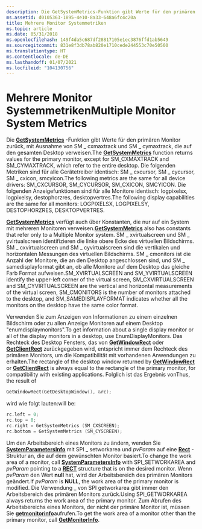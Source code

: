 ```yaml
---
description: Die GetSystemMetrics-Funktion gibt Werte für den primären Monitor zurück, mit Ausnahme von SM \_ cxmaxtrack und SM \_ cymaxtrack, die auf den gesamten Desktop verweisen.
ms.assetid: d0105363-1895-4e10-8a33-648a6fc4c20a
title: Mehrere Monitor Systemmetriken
ms.topic: article
ms.date: 05/31/2018
ms.openlocfilehash: 149f4da5c687df28817105e1ec3876ffd1ab5649
ms.sourcegitcommit: 831e8f3db78ab820e1710cede244553c70e50500
ms.translationtype: HT
ms.contentlocale: de-DE
ms.lasthandoff: 01/07/2021
ms.locfileid: "104130756"
---
```

# <a name="multiple-monitor-system-metrics"></a><span data-ttu-id="d2c75-103">Mehrere Monitor Systemmetriken</span><span class="sxs-lookup"><span data-stu-id="d2c75-103">Multiple Monitor System Metrics</span></span>

<span data-ttu-id="d2c75-104">Die [**GetSystemMetrics**](/windows/win32/api/winuser/nf-winuser-getsystemmetrics) -Funktion gibt Werte für den primären Monitor zurück, mit Ausnahme von SM \_ cxmaxtrack und SM \_ cymaxtrack, die auf den gesamten Desktop verweisen.</span><span class="sxs-lookup"><span data-stu-id="d2c75-104">The [**GetSystemMetrics**](/windows/win32/api/winuser/nf-winuser-getsystemmetrics) function returns values for the primary monitor, except for SM\_CXMAXTRACK and SM\_CYMAXTRACK, which refer to the entire desktop.</span></span> <span data-ttu-id="d2c75-105">Die folgenden Metriken sind für alle Gerätetreiber identisch: SM \_ cxcursor, SM \_ cycursor, SM \_ cxicon, smcyicon.</span><span class="sxs-lookup"><span data-stu-id="d2c75-105">The following metrics are the same for all device drivers: SM\_CXCURSOR, SM\_CYCURSOR, SM\_CXICON, SMCYICON.</span></span> <span data-ttu-id="d2c75-106">Die folgenden Anzeigefunktionen sind für alle Monitore identisch: logpixelsx, logpixelsy, destophorzres, desktopvertres.</span><span class="sxs-lookup"><span data-stu-id="d2c75-106">The following display capabilities are the same for all monitors: LOGPIXELSX, LOGPIXELSY, DESTOPHORZRES, DESKTOPVERTRES.</span></span>

<span data-ttu-id="d2c75-107">[**GetSystemMetrics**](/windows/win32/api/winuser/nf-winuser-getsystemmetrics) verfügt auch über Konstanten, die nur auf ein System mit mehreren Monitoren verweisen.</span><span class="sxs-lookup"><span data-stu-id="d2c75-107">[**GetSystemMetrics**](/windows/win32/api/winuser/nf-winuser-getsystemmetrics) also has constants that refer only to a Multiple Monitor system.</span></span> <span data-ttu-id="d2c75-108">SM \_ xvirtualscreen und SM \_ yvirtualscreen identifizieren die linke obere Ecke des virtuellen Bildschirms. SM \_ cxvirtualscreen und SM \_ cyvirtualscreen sind die vertikalen und horizontalen Messungen des virtuellen Bildschirms. SM \_ cmonitors ist die Anzahl der Monitore, die an den Desktop angeschlossen sind, und SM \_ samedisplayformat gibt an, ob alle Monitore auf dem Desktop das gleiche Farb Format aufweisen.</span><span class="sxs-lookup"><span data-stu-id="d2c75-108">SM\_XVIRTUALSCREEN and SM\_YVIRTUALSCREEN identify the upper-left corner of the virtual screen, SM\_CXVIRTUALSCREEN and SM\_CYVIRTUALSCREEN are the vertical and horizontal measurements of the virtual screen, SM\_CMONITORS is the number of monitors attached to the desktop, and SM\_SAMEDISPLAYFORMAT indicates whether all the monitors on the desktop have the same color format.</span></span>

<span data-ttu-id="d2c75-109">Verwenden Sie zum Anzeigen von Informationen zu einem einzelnen Bildschirm oder zu allen Anzeige Monitoren auf einem Desktop "enumdisplaymonitors".</span><span class="sxs-lookup"><span data-stu-id="d2c75-109">To get information about a single display monitor or all of the display monitors in a desktop, use EnumDisplayMonitors.</span></span> <span data-ttu-id="d2c75-110">Das Rechteck des Desktop Fensters, das von [**GetWindowRect**](/windows/win32/api/winuser/nf-winuser-getwindowrect) oder [**GetClientRect**](/windows/win32/api/winuser/nf-winuser-getclientrect) zurückgegeben wird, entspricht immer dem Rechteck des primären Monitors, um die Kompatibilität mit vorhandenen Anwendungen zu erhalten.</span><span class="sxs-lookup"><span data-stu-id="d2c75-110">The rectangle of the desktop window returned by [**GetWindowRect**](/windows/win32/api/winuser/nf-winuser-getwindowrect) or [**GetClientRect**](/windows/win32/api/winuser/nf-winuser-getclientrect) is always equal to the rectangle of the primary monitor, for compatibility with existing applications.</span></span> <span data-ttu-id="d2c75-111">Folglich ist das Ergebnis von</span><span class="sxs-lookup"><span data-stu-id="d2c75-111">Thus, the result of</span></span>


```C++
GetWindowRect(GetDesktopWindow(), &rc);
```



<span data-ttu-id="d2c75-112">wird wie folgt lauten:</span><span class="sxs-lookup"><span data-stu-id="d2c75-112">will be:</span></span>


```C++
rc.left = 0; 
rc.top = 0; 
rc.right = GetSystemMetrics (SM_CXSCREEN); 
rc.bottom = GetSystemMetrics (SM_CYSCREEN);
```



<span data-ttu-id="d2c75-113">Um den Arbeitsbereich eines Monitors zu ändern, wenden Sie [**SystemParametersInfo**](/windows/win32/api/winuser/nf-winuser-systemparametersinfoa) mit SPI \_ setworkarea und *pvParam* auf eine [**Rect**](/previous-versions//dd162897(v=vs.85)) -Struktur an, die auf dem gewünschten Monitor basiert.</span><span class="sxs-lookup"><span data-stu-id="d2c75-113">To change the work area of a monitor, call [**SystemParametersInfo**](/windows/win32/api/winuser/nf-winuser-systemparametersinfoa) with SPI\_SETWORKAREA and *pvParam* pointing to a [**RECT**](/previous-versions//dd162897(v=vs.85)) structure that is on the desired monitor.</span></span> <span data-ttu-id="d2c75-114">Wenn *pvParam* den Wert **null** hat, wird der Arbeitsbereich des primären Monitors geändert.</span><span class="sxs-lookup"><span data-stu-id="d2c75-114">If *pvParam* is **NULL**, the work area of the primary monitor is modified.</span></span> <span data-ttu-id="d2c75-115">Die Verwendung \_ von SPI getworkarea gibt immer den Arbeitsbereich des primären Monitors zurück.</span><span class="sxs-lookup"><span data-stu-id="d2c75-115">Using SPI\_GETWORKAREA always returns the work area of the primary monitor.</span></span> <span data-ttu-id="d2c75-116">Zum Abrufen des Arbeitsbereichs eines Monitors, der nicht der primäre Monitor ist, müssen Sie [**getmonitorinfo**](/windows/desktop/api/Winuser/nf-winuser-getmonitorinfoa)aufrufen.</span><span class="sxs-lookup"><span data-stu-id="d2c75-116">To get the work area of a monitor other than the primary monitor, call [**GetMonitorInfo**](/windows/desktop/api/Winuser/nf-winuser-getmonitorinfoa).</span></span>

 

 
